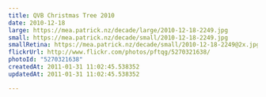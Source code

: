 ```yaml
---
title: QVB Christmas Tree 2010
date: 2010-12-18
large: https://mea.patrick.nz/decade/large/2010-12-18-2249.jpg
small: https://mea.patrick.nz/decade/small/2010-12-18-2249.jpg
smallRetina: https://mea.patrick.nz/decade/small/2010-12-18-2249@2x.jpg
flickrUrl: http://www.flickr.com/photos/pftqg/5270321638/
photoId: "5270321638"
createdAt: 2011-01-31 11:02:45.538352
updatedAt: 2011-01-31 11:02:45.538352

---
```


